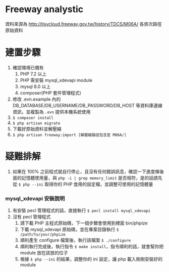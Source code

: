 # Freeway analystic

資料來源為 http://tisvcloud.freeway.gov.tw/history/TDCS/M06A/ 各旅次路徑原始資料

# 建置步驟

1. 確認環境已備有
    1. PHP 7.2 以上
    1. PHP 需安裝 mysql\_xdevapi module
    1. mysql 8.0 以上
    1. composer(PHP 套件管理程式)
1. 修改 .evn.example 內的 DB\_DATABASE/DB\_USERNAME/DB\_PASSWORD/DB\_HOST 等資料庫連線資訊，並複製為 `.evn` 提供本機系統使用
1. `$ composer install`
1. `$ php artisan migrate`
1. 下載好原始資料並解壓縮
1. `$ php artisan freeway:import [解壓縮路徑包含至 M06A/]`

# 疑難排解

1. 如果在 100% 之前程式就自行停止，且沒有任何錯誤訊息，確認一下進度條後面的記憶體使用量，與 `php -i | grep memory_limit` 是否相符，是的話請先從 `$ php --ini` 取得你的 PHP 食用的設定檔，並調整可使用的記憶體量

### mysql\_xdevapi 安裝說明

1. 有安裝 pecl 管理程式的話，直接執行 `$ pecl install mysql_xdevapi`
1. 沒有 pecl 管理程式
    1. 請下載 PHP 主程式原始碼，下一個步驟會使用到裡面 bin/phpize
    1. 下載 mysql\_xdevapi 原始碼，並在專案目錄執行 `$ /path/to/your/phpize`
    1. 順利產生 configure 檔案後，執行該檔案 `$ ./configure`
    1. 順利執行完成後，執行指令 `$ make install`，指令順利的話，就會幫你把 module 放在該放的位子
    1. 根據 `$ php --ini` 的結果，調整你的 ini 設定，讓 php 載入剛剛安裝好的 module

